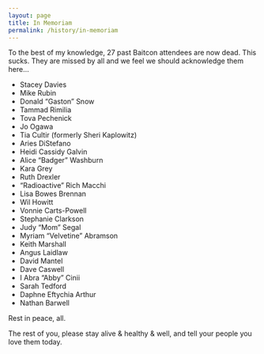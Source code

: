 ```yaml
---
layout: page
title: In Memoriam
permalink: /history/in-memoriam
---
```

To the best of my knowledge, 27 past Baitcon attendees are now dead. This sucks. They are missed by all and we feel we should acknowledge them here…
- Stacey Davies
- Mike Rubin
- Donald “Gaston” Snow
- Tammad Rimilia
- Tova Pechenick
- Jo Ogawa
- Tia Cultir (formerly Sheri Kaplowitz)
- Aries DiStefano
- Heidi Cassidy Galvin
- Alice “Badger” Washburn
- Kara Grey
- Ruth Drexler
- “Radioactive” Rich Macchi
- Lisa Bowes Brennan
- Wil Howitt
- Vonnie Carts-Powell
- Stephanie Clarkson
- Judy “Mom” Segal
- Myriam “Velvetine” Abramson
- Keith Marshall
- Angus Laidlaw
- David Mantel
- Dave Caswell
- I Abra “Abby” Cinii
- Sarah Tedford
- Daphne Eftychia Arthur
- Nathan Barwell

Rest in peace, all.

The rest of you, please stay alive & healthy & well, and tell your people you love them today.
